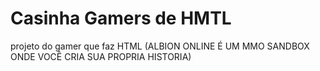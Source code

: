 # Casinha Gamers de HMTL
projeto do gamer que faz HTML (ALBION ONLINE É UM MMO SANDBOX ONDE VOCÊ CRIA SUA PROPRIA HISTORIA)
